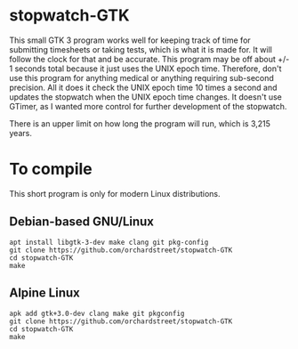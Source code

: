 # stopwatch-GTK

This small GTK 3 program works well for keeping track of time for submitting timesheets or taking tests, which is what it is made for.  It will follow the clock for that and be accurate.  This program may be off about +/- 1 seconds total because it just uses the UNIX epoch time.  Therefore, don't use this program for anything medical or anything requiring sub-second precision. All it does it check the UNIX epoch time 10 times a second and updates the stopwatch when the UNIX epoch time changes.  It doesn't use GTimer, as I wanted more control for further development of the stopwatch.

There is an upper limit on how long the program will run, which is 3,215 years.

# To compile
This short program is only for modern Linux distributions.
## Debian-based GNU/Linux
```
apt install libgtk-3-dev make clang git pkg-config
git clone https://github.com/orchardstreet/stopwatch-GTK
cd stopwatch-GTK
make
```
## Alpine Linux
```
apk add gtk+3.0-dev clang make git pkgconfig
git clone https://github.com/orchardstreet/stopwatch-GTK
cd stopwatch-GTK
make
```
